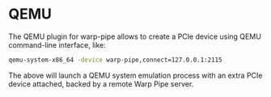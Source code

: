 # QEMU

The QEMU plugin for warp-pipe allows to create a PCIe device using QEMU command-line interface, like:
```sh
qemu-system-x86_64 -device warp-pipe,connect=127.0.0.1:2115
```

The above will launch a QEMU system emulation process with an extra PCIe device attached, backed by a remote Warp Pipe server.
